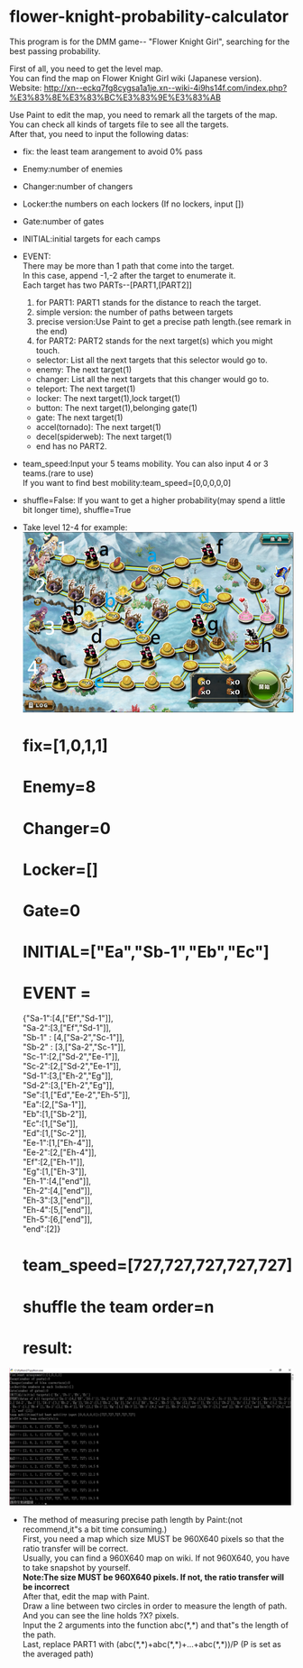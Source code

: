 # flower-knight-probability-calculator
This program is for the DMM game-- "Flower Knight Girl", searching for the best passing probability.  

First of all, you need to get the level map.  
You can find the map on Flower Knight Girl wiki (Japanese version).  
Website:
http://xn--eckq7fg8cygsa1a1je.xn--wiki-4i9hs14f.com/index.php?%E3%83%8E%E3%83%BC%E3%83%9E%E3%83%AB  

Use Paint to edit the map, you need to remark all the targets of the map. You can check all kinds of targets file to see all the targets.  
After that, you need to input the following datas:  
* fix: the least team arangement to avoid 0% pass  
* Enemy:number of enemies  
* Changer:number of changers  
* Locker:the numbers on each lockers (If no lockers, input \[\])  
* Gate:number of gates  
* INITIAL:initial targets for each camps  
* EVENT:  
There may be more than 1 path that come into the target.  
In this case, append -1,-2 after the target to enumerate it.  
Each target has two PARTs--[PART1,[PART2]]  
  1. for PART1: PART1 stands for the distance to reach the target.  
    1. simple version: the number of paths between targets
    2. precise version:Use Paint to get a precise path length.(see remark in the end)
  2. for PART2: PART2 stands for the next target(s) which you might touch.  
    * selector: List all the next targets that this selector would go to.  
    * enemy: The next target(1)  
    * changer: List all the next targets that this changer would go to.  
    * teleport: The next target(1)  
    * locker: The next target(1),lock target(1)  
    * button: The next target(1),belonging gate(1)  
    * gate: The next target(1)  
    * accel(tornado): The next target(1)  
    * decel(spiderweb): The next target(1)  
    * end has no PART2.  
* team_speed:Input your 5 teams mobility. You can also input 4 or 3 teams.(rare to use)  
  If you want to find best mobility:team_speed=\[0,0,0,0,0\]  
* shuffle=False:
  If you want to get a higher probability(may spend a little bit longer time), shuffle=True

* Take level 12-4 for example:  
![alt tag](https://raw.githubusercontent.com/JAG3R/flower-knight-probability-calculator/master/12-4_map.png)
  # fix=[1,0,1,1]  
  # Enemy=8  
  # Changer=0  
  # Locker=[]  
  # Gate=0  
  # INITIAL=["Ea","Sb-1","Eb","Ec"]  
  # EVENT =
  {"Sa-1":[4,["Ef","Sd-1"]],  
  "Sa-2":[3,["Ef","Sd-1"]],  
  "Sb-1" : [4,["Sa-2","Sc-1"]],  
  "Sb-2" : [3,["Sa-2","Sc-1"]],  
  "Sc-1":[2,["Sd-2","Ee-1"]],  
  "Sc-2":[2,["Sd-2","Ee-1"]],  
  "Sd-1":[3,["Eh-2","Eg"]],  
  "Sd-2":[3,["Eh-2","Eg"]],  
  "Se":[1,["Ed","Ee-2","Eh-5"]],  
  "Ea":[2,["Sa-1"]],  
  "Eb":[1,["Sb-2"]],  
  "Ec":[1,["Se"]],  
  "Ed":[1,["Sc-2"]],  
  "Ee-1":[1,["Eh-4"]],  
  "Ee-2":[2,["Eh-4"]],  
  "Ef":[2,["Eh-1"]],  
  "Eg":[1,["Eh-3"]],  
  "Eh-1":[4,["end"]],  
  "Eh-2":[4,["end"]],  
  "Eh-3":[3,["end"]],  
  "Eh-4":[5,["end"]],  
  "Eh-5":[6,["end"]],  
  "end":[2]}  
  # team_speed=\[727,727,727,727,727\]  
  # shuffle the team order=n  

  # result:  
![alt tag](https://raw.githubusercontent.com/JAG3R/flower-knight-probability-calculator/master/12-4.png)

* The method of measuring precise path length by Paint:(not recommend,it"s a bit time consuming.)  
First, you need a map which size MUST be 960X640 pixels so that the ratio transfer will be correct.  
Usually, you can find a 960X640 map on wiki. If not 960X640, you have to take snapshot by yourself.  
**Note:The size MUST be 960X640 pixels. If not, the ratio transfer will be incorrect**  
After that, edit the map with Paint.  
Draw a line between two circles in order to measure the length of path.
And you can see the line holds ?X? pixels.  
Input the 2 arguments into the function abc(\*,\*) and that"s the length of the path.  
Last, replace PART1 with (abc(\*,\*)+abc(\*,\*)+...+abc(\*,\*))/P  (P is set as the averaged path)

